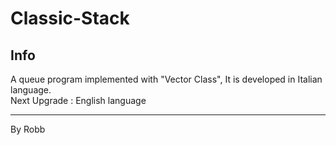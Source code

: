 # Classic-Stack
<h2>Info</h2>
<p>A queue program implemented with "Vector Class", It is developed in Italian language.<br>
Next Upgrade : English language</p>
<hr>
<p>By Robb</p>
